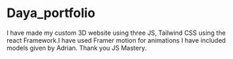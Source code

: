 # Daya_portfolio
I have made my custom 3D website using three JS, Tailwind CSS using the react Framework.I have used Framer motion for animations
I have included models given by Adrian. 
Thank you JS Mastery.

